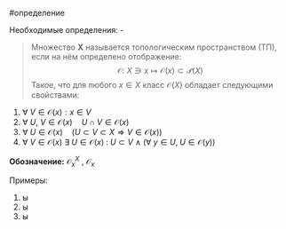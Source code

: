 #определение

Необходимые определения: -

>Множество **X** называется топологическим пространством (ТП), если на нём определено отображение:
$$
\mathcal{O}:~X\ni x \mapsto \mathcal{O}(x) \subset\mathcal{P}(X)
$$
Такое, что для любого $x \in X$ класс $\mathcal{O}(X)$ обладает следующими свойствами:
1) $\forall~V \in \mathcal{O}(x):x \in V$
2) $\forall~ U,~V \in \mathcal{O}(x) \quad U\cap V\in\mathcal{O}(x)$
3) $\forall~ U \in \mathcal{O}(x) \quad (U \subset V \subset X \Rightarrow V \in \mathcal{O}(x))$
4) $\forall~V \in \mathcal{O}(x)~\exists~U \in \mathcal{O}(x) \; : \; U \subset V~ \wedge~(\forall~y \in U, \; U \in \mathcal{O}(y))$

**Обозначение:**  $\mathcal{O}^X_x$ , $\mathcal{O}_x$

Примеры:
1) ы
2) ы
3) ы